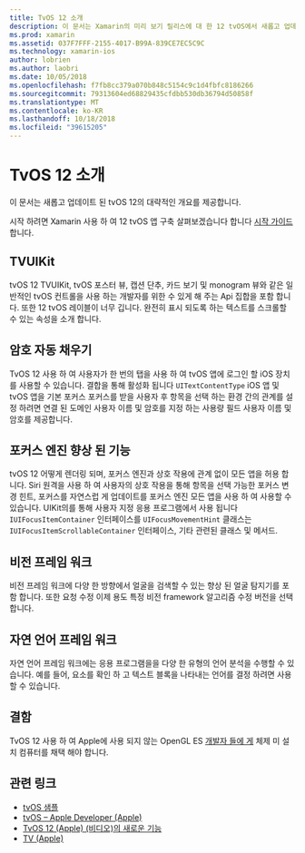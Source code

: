 ```yaml
---
title: TvOS 12 소개
description: 이 문서는 Xamarin의 미리 보기 릴리스에 대 한 12 tvOS에서 새롭고 업데이트 된 기능의 개요는 고급 C# 바인딩을 현재 제공을 제공 합니다.
ms.prod: xamarin
ms.assetid: 037F7FFF-2155-4017-B99A-839CE7EC5C9C
ms.technology: xamarin-ios
author: lobrien
ms.author: laobri
ms.date: 10/05/2018
ms.openlocfilehash: f7fb8cc379a070b848c5154c9c1d4fbfc8186266
ms.sourcegitcommit: 79313604ed68829435cfdbb530db36794d50858f
ms.translationtype: MT
ms.contentlocale: ko-KR
ms.lasthandoff: 10/18/2018
ms.locfileid: "39615205"
---
```

# <a name="introduction-to-tvos-12"></a>TvOS 12 소개

이 문서는 새롭고 업데이트 된 tvOS 12의 대략적인 개요를 제공합니다.

시작 하려면 Xamarin 사용 하 여 12 tvOS 앱 구축 살펴보겠습니다 합니다 [시작 가이드](~/ios/platform/introduction-to-ios12/get-started.md)합니다.

## <a name="tvuikit"></a>TVUIKit

tvOS 12 TVUIKit, tvOS 포스터 뷰, 캡션 단추, 카드 보기 및 monogram 뷰와 같은 일반적인 tvOS 컨트롤을 사용 하는 개발자를 위한 수 있게 해 주는 Api 집합을 포함 합니다. 또한 12 tvOS 레이블이 너무 깁니다. 완전히 표시 되도록 하는 텍스트를 스크롤할 수 있는 속성을 소개 합니다.

## <a name="password-autofill"></a>암호 자동 채우기

TvOS 12 사용 하 여 사용자가 한 번의 탭을 사용 하 여 tvOS 앱에 로그인 할 iOS 장치를 사용할 수 있습니다. 결합을 통해 활성화 됩니다 `UITextContentType` iOS 앱 및 tvOS 앱을 기본 포커스 포커스를 받을 사용자 후 항목을 선택 하는 환경 간의 관계를 설정 하려면 연결 된 도메인 사용자 이름 및 암호를 지정 하는 사용량 필드 사용자 이름 및 암호를 제공합니다.

## <a name="focus-engine-enhancements"></a>포커스 엔진 향상 된 기능

tvOS 12 어떻게 렌더링 되며, 포커스 엔진과 상호 작용에 관계 없이 모든 앱을 허용 합니다. Siri 원격을 사용 하 여 사용자의 상호 작용을 통해 항목을 선택 가능한 포커스 변경 힌트, 포커스를 자연스럽 게 업데이트를 포커스 엔진 모든 앱을 사용 하 여 사용할 수 있습니다. UIKit의를 통해 사용자 지정 응용 프로그램에서 사용 됩니다 `IUIFocusItemContainer` 인터페이스를 `UIFocusMovementHint` 클래스는 `IUIFocusItemScrollableContainer` 인터페이스, 기타 관련된 클래스 및 메서드.

## <a name="vision-framework"></a>비전 프레임 워크

비전 프레임 워크에 다양 한 방향에서 얼굴을 검색할 수 있는 향상 된 얼굴 탐지기를 포함 합니다. 또한 요청 수정 이제 용도 특정 비전 framework 알고리즘 수정 버전을 선택 합니다.

## <a name="natural-language-framework"></a>자연 언어 프레임 워크

자연 언어 프레임 워크에는 응용 프로그램을을 다양 한 유형의 언어 분석을 수행할 수 있습니다. 예를 들어, 요소를 확인 하 고 텍스트 블록을 나타내는 언어를 결정 하려면 사용할 수 있습니다.

## <a name="deprecations"></a>결함

TvOS 12 사용 하 여 Apple에 사용 되지 않는 OpenGL ES [개발자 들에 게](https://developer.apple.com/tvos/whats-new/) 체제 미 설치 컴퓨터를 채택 해야 합니다.

## <a name="related-links"></a>관련 링크

- [tvOS 샘플](https://developer.xamarin.com/samples/tvos/all/)
- [tvOS – Apple Developer (Apple)](https://developer.apple.com/tvos/)
- [TvOS 12 (Apple) (비디오)의 새로운 기능](https://developer.apple.com/videos/play/wwdc2018/208/)
- [TV (Apple)](https://www.apple.com/tv/)
